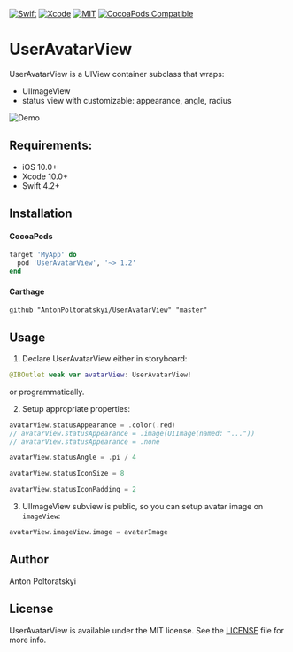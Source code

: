 [![Swift](https://img.shields.io/badge/Swift-4.2-orange.svg)](https://swift.org)
[![Xcode](https://img.shields.io/badge/Xcode-10.0-blue.svg)](https://developer.apple.com/xcode)
[![MIT](https://img.shields.io/badge/License-MIT-red.svg)](https://opensource.org/licenses/MIT)
[![CocoaPods Compatible](https://img.shields.io/cocoapods/v/UserAvatarView.svg)](https://cocoapods.org/pods/UserAvatarView)

# UserAvatarView

UserAvatarView is a UIView container subclass that wraps:
- UIImageView
- status view with customizable: appearance, angle, radius

![Demo](https://github.com/AntonPoltoratskyi/UserAvatarView/blob/master/Example/UserAvatarViewDemo.gif)

## Requirements:
- iOS 10.0+
- Xcode 10.0+
- Swift 4.2+

## Installation

#### CocoaPods

```ruby
target 'MyApp' do
  pod 'UserAvatarView', '~> 1.2'
end
```

#### Carthage

```ogdl
github "AntonPoltoratskyi/UserAvatarView" "master"
```

## Usage

1) Declare UserAvatarView either in storyboard:
```swift
@IBOutlet weak var avatarView: UserAvatarView!
```
or programmatically.

2) Setup appropriate properties:
```swift
avatarView.statusAppearance = .color(.red) 
// avatarView.statusAppearance = .image(UIImage(named: "..."))
// avatarView.statusAppearance = .none

avatarView.statusAngle = .pi / 4

avatarView.statusIconSize = 8

avatarView.statusIconPadding = 2
```

3) UIImageView subview is public, so you can setup avatar image on `imageView`:
```swift
avatarView.imageView.image = avatarImage
```

## Author

Anton Poltoratskyi

## License

UserAvatarView is available under the MIT license. See the [LICENSE](https://github.com/AntonPoltoratskyi/UserAvatarView/blob/master/LICENSE) file for more info.
